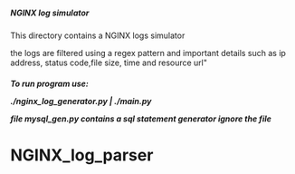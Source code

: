<h5>NGINX log simulator</h5>
<p>This directory contains a NGINX logs simulator</p>
<p>the logs are filtered using a regex pattern and important details such as ip address, status code,file size, time and resource url"</p>
<h5><bold>To run program use:</bold></p>
<p>./nginx_log_generator.py | ./main.py</p>
<p>file mysql_gen.py contains a sql statement generator <i>ignore the file</i></p>

# NGINX_log_parser
